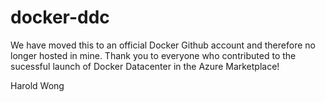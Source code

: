 # docker-ddc

We have moved this to an official Docker Github account and therefore no longer hosted in mine.
Thank you to everyone who contributed to the sucessful launch of Docker Datacenter in the Azure Marketplace!

Harold Wong
